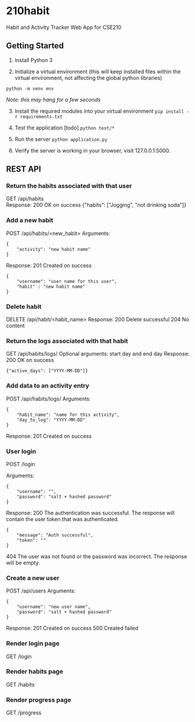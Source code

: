 # 210habit
Habit and Activity Tracker Web App for CSE210

## Getting Started ##

1. Install Python 3

2. Initialize a virtual environment (this will keep installed files within the virtual environment, not affecting the global python libraries)

`python -m venv env`

*Note: this may hang for a few seconds*

3. Install the required modules into your virtual environment
`pip install -r requirements.txt`

4. Test the application
[todo] `python test/*`

5. Run the server
`python application.py`

6. Verify the server is working
in your browser, visit 127.0.0.1:5000.


## REST API ##
### Return the habits associated with that user ###
GET /api/habits  
Response: 200 OK on success
{"habits": ["Jogging", "not drinking soda"]}

### Add a new habit ###
POST /api/habits/<new_habit>
Arguments:
```
{
	"activity": "new habit name"
}
```
Response: 201 Created on success
```
{
	"username": "user name for this user",
	"habit" : "new habit name"
}
```
### Delete habit ###
DELETE /api/habit/<habit_name>
Response: 200 Delete successful
204 No content

### Return the logs associated with that habit ###
GET /api/habits/logs/<habit>
Optional arguments: start day and end day
Response: 200 OK on success
```
{"active_days": ["YYYY-MM-DD"]}
```
### Add data to an activity entry ###
POST /api/habits/logs/
Arguments:
```
{
	"habit_name": "name for this activity",
	"day_to_log": "YYYY-MM-DD"
}
```
Response: 201 Created on success

### User login ###
POST /login
<!-- use email? -->
Arguments:
```
{
	"username": "",
	"password": "salt + hashed password"
}
```
Response:
200 The authentication was successful. The response will contain the user token that was authenticated.
```
{
	"message": "Auth successful",
	"token": ""
}
```
404 The user was not found or the password was incorrect. The response will be empty.

### Create a new user ###
POST /api/users
Arguments:
```
{
	"username": "new user name",
	"password": "salt + hashed password"
}
```
Response: 201 Created on success
500 Created failed

### Render login page  ###
GET /login

### Render habits page  ###
GET /habits

### Render progress page  ###
GET /progress
